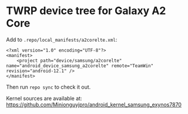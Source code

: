 # TWRP device tree for Galaxy A2 Core
Add to ``.repo/local_manifests/a2corelte.xml``:

```
<?xml version="1.0" encoding="UTF-8"?>
<manifest>
	<project path="device/samsung/a2corelte" name="android_device_samsung_a2corelte" remote="TeamWin" revision="android-12.1" />
</manifest>
```

Then run ``repo sync`` to check it out.

Kernel sources are available at: https://github.com/Minionguyjpro/android_kernel_samsung_exynos7870
